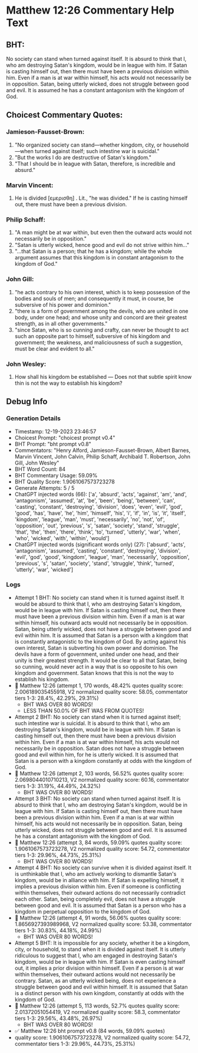 # Matthew 12:26 Commentary Help Text

## BHT:
No society can stand when turned against itself. It is absurd to think that I, who am destroying Satan's kingdom, would be in league with him. If Satan is casting himself out, then there must have been a previous division within him. Even if a man is at war within himself, his acts would not necessarily be in opposition. Satan, being utterly wicked, does not struggle between good and evil. It is assumed he has a constant antagonism with the kingdom of God.

## Choicest Commentary Quotes:
### Jamieson-Fausset-Brown:
1. "No organized society can stand—whether kingdom, city, or household—when turned against itself; such intestine war is suicidal." 
2. "But the works I do are destructive of Satan's kingdom." 
3. "That I should be in league with Satan, therefore, is incredible and absurd."

### Marvin Vincent:
1. He is divided [εμερισθη] . Lit., "he was divided." If he is casting himself out, there must have been a previous division.


### Philip Schaff:
1. "A man might be at war within, but even then the outward acts would not necessarily be in opposition."
2. "Satan is utterly wicked, hence good and evil do not strive within him..."
3. "...that Satan is a person; that he has a kingdom; while the whole argument assumes that this kingdom is in constant antagonism to the kingdom of God."

### John Gill:
1. "he acts contrary to his own interest, which is to keep possession of the bodies and souls of men; and consequently it must, in course, be subversive of his power and dominion."
2. "there is a form of government among the devils, who are united in one body, under one head; and whose unity and concord are their greatest strength, as in all other governments."
3. "since Satan, who is so cunning and crafty, can never be thought to act such an opposite part to himself, subversive of his kingdom and government; the weakness, and maliciousness of such a suggestion, must be clear and evident to all."

### John Wesley:
1. How shall his kingdom be established — Does not that subtle spirit know thin is not the way to establish his kingdom?



## Debug Info
### Generation Details
- Timestamp: 12-19-2023 23:46:57
- Choicest Prompt: "choicest prompt v0.4"
- BHT Prompt: "bht prompt v0.8"
- Commentators: "Henry Alford, Jamieson-Fausset-Brown, Albert Barnes, Marvin Vincent, John Calvin, Philip Schaff, Archibald T. Robertson, John Gill, John Wesley"
- BHT Word Count: 84
- BHT Commentary Usage: 59.09%
- BHT Quality Score: 1.9061067573723278
- Generate Attempts: 5 / 5
- ChatGPT injected words (66):
	['a', 'absurd', 'acts', 'against', 'am', 'and', 'antagonism', 'assumed', 'at', 'be', 'been', 'being', 'between', 'can', 'casting', 'constant', 'destroying', 'division', 'does', 'even', 'evil', 'god', 'good', 'has', 'have', 'he', 'him', 'himself', 'his', 'i', 'if', 'in', 'is', 'it', 'itself', 'kingdom', 'league', 'man', 'must', 'necessarily', 'no', 'not', 'of', 'opposition', 'out', 'previous', 's', 'satan', 'society', 'stand', 'struggle', 'that', 'the', 'then', 'there', 'think', 'to', 'turned', 'utterly', 'war', 'when', 'who', 'wicked', 'with', 'within', 'would']
- ChatGPT injected words (significant words only) (27):
	['absurd', 'acts', 'antagonism', 'assumed', 'casting', 'constant', 'destroying', 'division', 'evil', 'god', 'good', 'kingdom', 'league', 'man', 'necessarily', 'opposition', 'previous', 's', 'satan', 'society', 'stand', 'struggle', 'think', 'turned', 'utterly', 'war', 'wicked']

### Logs
- Attempt 1 BHT: No society can stand when it is turned against itself. It would be absurd to think that I, who am destroying Satan's kingdom, would be in league with him. If Satan is casting himself out, then there must have been a previous division within him. Even if a man is at war within himself, his outward acts would not necessarily be in opposition. Satan, being utterly wicked, does not have a struggle between good and evil within him. It is assumed that Satan is a person with a kingdom that is constantly antagonistic to the kingdom of God. By acting against his own interest, Satan is subverting his own power and dominion. The devils have a form of government, united under one head, and their unity is their greatest strength. It would be clear to all that Satan, being so cunning, would never act in a way that is so opposite to his own kingdom and government. Satan knows that this is not the way to establish his kingdom.
- 🔄 Matthew 12:26 (attempt 1, 170 words, 48.42% quotes quality score: 2.006189035455918, V2 normalized quality score: 58.05, commentator tiers 1-3: 28.4%, 42.29%, 29.31%) 
	- BHT WAS OVER 80 WORDS! 
	- LESS THAN 50.0% OF BHT WAS FROM QUOTES!
- Attempt 2 BHT: No society can stand when it is turned against itself; such intestine war is suicidal. It is absurd to think that I, who am destroying Satan's kingdom, would be in league with him. If Satan is casting himself out, then there must have been a previous division within him. Even if a man is at war within himself, his acts would not necessarily be in opposition. Satan does not have a struggle between good and evil within him, for he is utterly wicked. It is assumed that Satan is a person with a kingdom constantly at odds with the kingdom of God.
- 🔄 Matthew 12:26 (attempt 2, 103 words, 56.52% quotes quality score: 2.0698044010710213, V2 normalized quality score: 60.16, commentator tiers 1-3: 31.19%, 44.49%, 24.32%) 
	- BHT WAS OVER 80 WORDS!
- Attempt 3 BHT: No society can stand when turned against itself. It is absurd to think that I, who am destroying Satan's kingdom, would be in league with him. If Satan is casting himself out, then there must have been a previous division within him. Even if a man is at war within himself, his acts would not necessarily be in opposition. Satan, being utterly wicked, does not struggle between good and evil. It is assumed he has a constant antagonism with the kingdom of God.
- 🔄 Matthew 12:26 (attempt 3, 84 words, 59.09% quotes quality score: 1.9061067573723278, V2 normalized quality score: 54.72, commentator tiers 1-3: 29.96%, 44.73%, 25.31%) 
	- BHT WAS OVER 80 WORDS!
- Attempt 4 BHT: No society can survive when it is divided against itself. It is unthinkable that I, who am actively working to dismantle Satan's kingdom, would be in alliance with him. If Satan is expelling himself, it implies a previous division within him. Even if someone is conflicting within themselves, their outward actions do not necessarily contradict each other. Satan, being completely evil, does not have a struggle between good and evil. It is assumed that Satan is a person who has a kingdom in perpetual opposition to the kingdom of God.
- 🔄 Matthew 12:26 (attempt 4, 91 words, 56.06% quotes quality score: 1.8656927393989968, V2 normalized quality score: 53.38, commentator tiers 1-3: 30.83%, 44.18%, 24.99%) 
	- BHT WAS OVER 80 WORDS!
- Attempt 5 BHT: It is impossible for any society, whether it be a kingdom, city, or household, to stand when it is divided against itself. It is utterly ridiculous to suggest that I, who am engaged in destroying Satan's kingdom, would be in league with him. If Satan is even casting himself out, it implies a prior division within himself. Even if a person is at war within themselves, their outward actions would not necessarily be contrary. Satan, as an utterly wicked being, does not experience a struggle between good and evil within himself. It is assumed that Satan is a distinct person with his own kingdom, constantly at odds with the kingdom of God.
- 🔄 Matthew 12:26 (attempt 5, 113 words, 52.7% quotes quality score: 2.01372051054419, V2 normalized quality score: 58.3, commentator tiers 1-3: 29.56%, 43.48%, 26.97%) 
	- BHT WAS OVER 80 WORDS!
- ✅ Matthew 12:26 bht prompt v0.8 (84 words, 59.09% quotes)
- quality score: 1.9061067573723278, V2 normalized quality score: 54.72, commentator tiers 1-3: 29.96%, 44.73%, 25.31%)